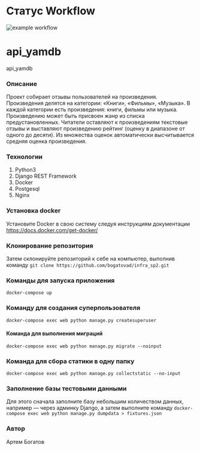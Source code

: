 # Статус Workflow
![example workflow](https://github.com/bogatovad/yamdb_final/actions/workflows/yamdb_workflow.yaml/badge.svg)
# api_yamdb
api_yamdb
### Описание
Проект собирает отзывы пользователей на произведения. Произведения делятся на категории: «Книги», «Фильмы», «Музыка». В каждой категории есть произведения: книги, фильмы или музыка. Произведению может быть присвоен жанр из списка предустановленных. Читатели оставляют к произведениям текстовые отзывы и выставляют произведению рейтинг (оценку в диапазоне от одного до десяти). Из множества оценок автоматически высчитывается средняя оценка произведения.
### Технологии
1. Python3
2. Django REST Framework
3. Docker
4. Postgesql
5. Nginx
### Установка docker
Установите Docker в свою систему следуя инструкциям документации
https://docs.docker.com/get-docker/
### Клонирование репозитория
Затем склонируйте репозиторий к себе на компьютер, выполнив команду
```git clone https://github.com/bogatovad/infra_sp2.git```
### Команды для запуска приложения
```docker-compose up```
### Команду для создания суперпользователя
```docker-compose exec web python manage.py createsuperuser```
#### Команда для выполнения миграций
```docker-compose exec web python manage.py migrate --noinput```
### Команда для сбора статики в одну папку
```docker-compose exec web python manage.py collectstatic --no-input```
### Заполнение базы тестовыми данными
Для этого сначала заполните базу небольшим количеством данных, например — через админку Django, а затем выполните команду
```docker-compose exec web python manage.py dumpdata > fixtures.json```
### Автор
Артем Богатов
